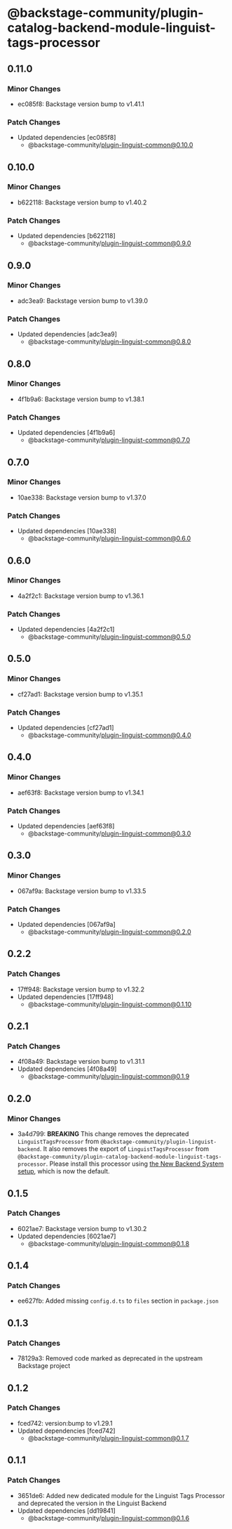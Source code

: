 # @backstage-community/plugin-catalog-backend-module-linguist-tags-processor

## 0.11.0

### Minor Changes

- ec085f8: Backstage version bump to v1.41.1

### Patch Changes

- Updated dependencies [ec085f8]
  - @backstage-community/plugin-linguist-common@0.10.0

## 0.10.0

### Minor Changes

- b622118: Backstage version bump to v1.40.2

### Patch Changes

- Updated dependencies [b622118]
  - @backstage-community/plugin-linguist-common@0.9.0

## 0.9.0

### Minor Changes

- adc3ea9: Backstage version bump to v1.39.0

### Patch Changes

- Updated dependencies [adc3ea9]
  - @backstage-community/plugin-linguist-common@0.8.0

## 0.8.0

### Minor Changes

- 4f1b9a6: Backstage version bump to v1.38.1

### Patch Changes

- Updated dependencies [4f1b9a6]
  - @backstage-community/plugin-linguist-common@0.7.0

## 0.7.0

### Minor Changes

- 10ae338: Backstage version bump to v1.37.0

### Patch Changes

- Updated dependencies [10ae338]
  - @backstage-community/plugin-linguist-common@0.6.0

## 0.6.0

### Minor Changes

- 4a2f2c1: Backstage version bump to v1.36.1

### Patch Changes

- Updated dependencies [4a2f2c1]
  - @backstage-community/plugin-linguist-common@0.5.0

## 0.5.0

### Minor Changes

- cf27ad1: Backstage version bump to v1.35.1

### Patch Changes

- Updated dependencies [cf27ad1]
  - @backstage-community/plugin-linguist-common@0.4.0

## 0.4.0

### Minor Changes

- aef63f8: Backstage version bump to v1.34.1

### Patch Changes

- Updated dependencies [aef63f8]
  - @backstage-community/plugin-linguist-common@0.3.0

## 0.3.0

### Minor Changes

- 067af9a: Backstage version bump to v1.33.5

### Patch Changes

- Updated dependencies [067af9a]
  - @backstage-community/plugin-linguist-common@0.2.0

## 0.2.2

### Patch Changes

- 17ff948: Backstage version bump to v1.32.2
- Updated dependencies [17ff948]
  - @backstage-community/plugin-linguist-common@0.1.10

## 0.2.1

### Patch Changes

- 4f08a49: Backstage version bump to v1.31.1
- Updated dependencies [4f08a49]
  - @backstage-community/plugin-linguist-common@0.1.9

## 0.2.0

### Minor Changes

- 3a4d799: **BREAKING** This change removes the deprecated `LinguistTagsProcessor` from `@backstage-community/plugin-linguist-backend`. It also removes the export of `LinguistTagsProcessor` from `@backstage-community/plugin-catalog-backend-module-linguist-tags-processor`. Please install this processor using [the New Backend System setup](https://github.com/backstage/community-plugins/tree/main/workspaces/linguist/plugins/catalog-backend-module-linguist-tags-processor#setup), which is now the default.

## 0.1.5

### Patch Changes

- 6021ae7: Backstage version bump to v1.30.2
- Updated dependencies [6021ae7]
  - @backstage-community/plugin-linguist-common@0.1.8

## 0.1.4

### Patch Changes

- ee627fb: Added missing `config.d.ts` to `files` section in `package.json`

## 0.1.3

### Patch Changes

- 78129a3: Removed code marked as deprecated in the upstream Backstage project

## 0.1.2

### Patch Changes

- fced742: version:bump to v1.29.1
- Updated dependencies [fced742]
  - @backstage-community/plugin-linguist-common@0.1.7

## 0.1.1

### Patch Changes

- 3651de6: Added new dedicated module for the Linguist Tags Processor and deprecated the version in the Linguist Backend
- Updated dependencies [dd19841]
  - @backstage-community/plugin-linguist-common@0.1.6
